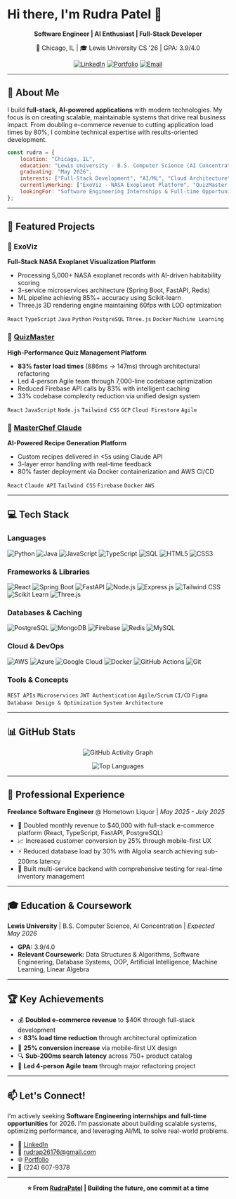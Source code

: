 # Hi there, I'm Rudra Patel 👋

<div align="center">
  
  **Software Engineer | AI Enthusiast | Full-Stack Developer**
  
  📍 Chicago, IL | 🎓 Lewis University CS '26 | GPA: 3.9/4.0
  
  [![LinkedIn](https://img.shields.io/badge/LinkedIn-0077B5?style=for-the-badge&logo=linkedin&logoColor=white)](https://www.linkedin.com/in/rudrapatel09/)
  [![Portfolio](https://img.shields.io/badge/Portfolio-000000?style=for-the-badge&logo=vercel&logoColor=white)](https://rudrapatel-website.azurewebsites.net/)
  [![Email](https://img.shields.io/badge/Email-D14836?style=for-the-badge&logo=gmail&logoColor=white)](mailto:rudrap26176@gmail.com)
  
</div>

---

## 💼 About Me

I build **full-stack, AI-powered applications** with modern technologies. My focus is on creating scalable, maintainable systems that drive real business impact. From doubling e-commerce revenue to cutting application load times by 80%, I combine technical expertise with results-oriented development.

```javascript
const rudra = {
    location: "Chicago, IL",
    education: "Lewis University - B.S. Computer Science (AI Concentration)",
    graduating: "May 2026",
    interests: ["Full-Stack Development", "AI/ML", "Cloud Architecture", "Performance Optimization"],
    currentlyWorking: ["ExoViz - NASA Exoplanet Platform", "QuizMaster Performance Optimization"],
    lookingFor: "Software Engineering Internships & Full-time Opportunities"
};
```

---

## 🚀 Featured Projects

### 🌌 ExoViz 
**Full-Stack NASA Exoplanet Visualization Platform**
- Processing 5,000+ NASA exoplanet records with AI-driven habitability scoring
- 3-service microservices architecture (Spring Boot, FastAPI, Redis)
- ML pipeline achieving 85%+ accuracy using Scikit-learn
- Three.js 3D rendering engine maintaining 60fps with LOD optimization

`React` `TypeScript` `Java` `Python` `PostgreSQL` `Three.js` `Docker` `Machine Learning`

### 🎯 [QuizMaster](https://github.com/yourusername/quizmaster)
**High-Performance Quiz Management Platform**
- **83% faster load times** (886ms → 147ms) through architectural refactoring
- Led 4-person Agile team through 7,000-line codebase optimization
- Reduced Firebase API calls by 83% with intelligent caching
- 33% codebase complexity reduction via unified design system

`React` `JavaScript` `Node.js` `Tailwind CSS` `GCP` `Cloud Firestore` `Agile`

### 🍳 [MasterChef Claude](https://github.com/yourusername/masterchef-claude)
**AI-Powered Recipe Generation Platform**
- Custom recipes delivered in <5s using Claude API
- 3-layer error handling with real-time feedback
- 80% faster deployment via Docker containerization and AWS CI/CD

`React` `Claude API` `Tailwind CSS` `Firebase` `Docker` `AWS`

---

## 💻 Tech Stack

### Languages
![Python](https://img.shields.io/badge/Python-3776AB?style=for-the-badge&logo=python&logoColor=white)
![Java](https://img.shields.io/badge/Java-ED8B00?style=for-the-badge&logo=openjdk&logoColor=white)
![JavaScript](https://img.shields.io/badge/JavaScript-F7DF1E?style=for-the-badge&logo=javascript&logoColor=black)
![TypeScript](https://img.shields.io/badge/TypeScript-007ACC?style=for-the-badge&logo=typescript&logoColor=white)
![SQL](https://img.shields.io/badge/SQL-4479A1?style=for-the-badge&logo=mysql&logoColor=white)
![HTML5](https://img.shields.io/badge/HTML5-E34F26?style=for-the-badge&logo=html5&logoColor=white)
![CSS3](https://img.shields.io/badge/CSS3-1572B6?style=for-the-badge&logo=css3&logoColor=white)

### Frameworks & Libraries
![React](https://img.shields.io/badge/React-20232A?style=for-the-badge&logo=react&logoColor=61DAFB)
![Spring Boot](https://img.shields.io/badge/Spring_Boot-6DB33F?style=for-the-badge&logo=spring-boot&logoColor=white)
![FastAPI](https://img.shields.io/badge/FastAPI-009688?style=for-the-badge&logo=fastapi&logoColor=white)
![Node.js](https://img.shields.io/badge/Node.js-43853D?style=for-the-badge&logo=node.js&logoColor=white)
![Express.js](https://img.shields.io/badge/Express.js-404D59?style=for-the-badge&logo=express&logoColor=white)
![Tailwind CSS](https://img.shields.io/badge/Tailwind_CSS-38B2AC?style=for-the-badge&logo=tailwind-css&logoColor=white)
![Scikit Learn](https://img.shields.io/badge/scikit--learn-F7931E?style=for-the-badge&logo=scikit-learn&logoColor=white)
![Three.js](https://img.shields.io/badge/Three.js-000000?style=for-the-badge&logo=three.js&logoColor=white)

### Databases & Caching
![PostgreSQL](https://img.shields.io/badge/PostgreSQL-316192?style=for-the-badge&logo=postgresql&logoColor=white)
![MongoDB](https://img.shields.io/badge/MongoDB-4EA94B?style=for-the-badge&logo=mongodb&logoColor=white)
![Firebase](https://img.shields.io/badge/Firebase-FFCA28?style=for-the-badge&logo=firebase&logoColor=black)
![Redis](https://img.shields.io/badge/Redis-DC382D?style=for-the-badge&logo=redis&logoColor=white)
![MySQL](https://img.shields.io/badge/MySQL-005C84?style=for-the-badge&logo=mysql&logoColor=white)

### Cloud & DevOps
![AWS](https://img.shields.io/badge/AWS-232F3E?style=for-the-badge&logo=amazon-aws&logoColor=white)
![Azure](https://img.shields.io/badge/Microsoft_Azure-0089D6?style=for-the-badge&logo=microsoft-azure&logoColor=white)
![Google Cloud](https://img.shields.io/badge/Google_Cloud-4285F4?style=for-the-badge&logo=google-cloud&logoColor=white)
![Docker](https://img.shields.io/badge/Docker-2496ED?style=for-the-badge&logo=docker&logoColor=white)
![GitHub Actions](https://img.shields.io/badge/GitHub_Actions-2088FF?style=for-the-badge&logo=github-actions&logoColor=white)
![Git](https://img.shields.io/badge/Git-F05032?style=for-the-badge&logo=git&logoColor=white)

### Tools & Concepts
`REST APIs` `Microservices` `JWT Authentication` `Agile/Scrum` `CI/CD` `Figma` `Database Design & Optimization` `System Architecture`

---

## 📊 GitHub Stats

<div align="center">

  ![GitHub Activity Graph](https://github-readme-activity-graph.vercel.app/graph?username=rpat9&theme=redical&hide_border=true&bg_color=0D1117)
  
  ![Top Languages](https://github-readme-stats.vercel.app/api/top-langs/?username=rpat9&layout=compact&theme=radical&hide_border=true&bg_color=0D1117&langs_count=6&exclude_repo=ProbabilityAndStatistics)

</div>

---

## 💼 Professional Experience

**Freelance Software Engineer** @ Hometown Liquor | *May 2025 - July 2025*
- 🚀 Doubled monthly revenue to $40,000 with full-stack e-commerce platform (React, TypeScript, FastAPI, PostgreSQL)
- 📈 Increased customer conversion by 25% through mobile-first UX
- ⚡ Reduced database load by 30% with Algolia search achieving sub-200ms latency
- 🔧 Built multi-service backend with comprehensive testing for real-time inventory management

---

## 🎓 Education & Coursework

**Lewis University** | B.S. Computer Science, AI Concentration | *Expected May 2026*
- **GPA:** 3.9/4.0
- **Relevant Coursework:** Data Structures & Algorithms, Software Engineering, Database Systems, OOP, Artificial Intelligence, Machine Learning, Linear Algebra

---

## 🏆 Key Achievements

- 💰 **Doubled e-commerce revenue** to $40K through full-stack development
- ⚡ **83% load time reduction** through architectural optimization
- 🎯 **25% conversion increase** via mobile-first UX design
- 🔍 **Sub-200ms search latency** across 750+ product catalog
- 👥 **Led 4-person Agile team** through major refactoring project

---

## 📫 Let's Connect!

I'm actively seeking **Software Engineering internships and full-time opportunities** for 2026. I'm passionate about building scalable systems, optimizing performance, and leveraging AI/ML to solve real-world problems.

- 💼 [LinkedIn](https://www.linkedin.com/in/rudrapatel09/)
- 📧 [rudrap26176@gmail.com](mailto:rudrap26176@gmail.com)
- 🌐 [Portfolio](your-portfolio-link)
- 📱 (224) 607-9378

---

<div align="center">
  
  **⭐️ From [RudraPatel](https://github.com/yourusername) | Building the future, one commit at a time**

</div>

